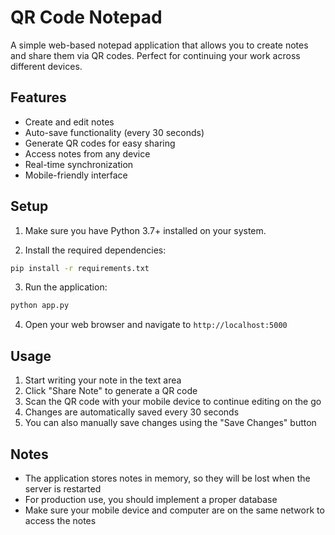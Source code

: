 # QR Code Notepad

A simple web-based notepad application that allows you to create notes and share them via QR codes. Perfect for continuing your work across different devices.

## Features

- Create and edit notes
- Auto-save functionality (every 30 seconds)
- Generate QR codes for easy sharing
- Access notes from any device
- Real-time synchronization
- Mobile-friendly interface

## Setup

1. Make sure you have Python 3.7+ installed on your system.

2. Install the required dependencies:
```bash
pip install -r requirements.txt
```

3. Run the application:
```bash
python app.py
```

4. Open your web browser and navigate to `http://localhost:5000`

## Usage

1. Start writing your note in the text area
2. Click "Share Note" to generate a QR code
3. Scan the QR code with your mobile device to continue editing on the go
4. Changes are automatically saved every 30 seconds
5. You can also manually save changes using the "Save Changes" button

## Notes

- The application stores notes in memory, so they will be lost when the server is restarted
- For production use, you should implement a proper database
- Make sure your mobile device and computer are on the same network to access the notes 